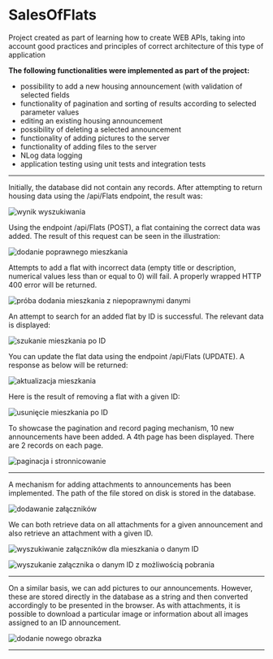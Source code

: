 # SalesOfFlats
Project created as part of learning how to create WEB APIs, taking into account good practices and principles of correct architecture of this type of application

**The following functionalities were implemented as part of the project:**
- possibility to add a new housing announcement (with validation of selected fields
- functionality of pagination and sorting of results according to selected parameter values
- editing an existing housing announcement 
- possibility of deleting a selected announcement 
- functionality of adding pictures to the server
- functionality of adding files to the server
- NLog data logging
- application testing using unit tests and integration tests

-------------------------------------------------------------------------

Initially, the database did not contain any records. After attempting to return housing data using the /api/Flats endpoint, the result was:

![wynik wyszukiwania](https://user-images.githubusercontent.com/62789906/185596578-bc4f0f69-58ec-48bf-b1e2-a1db0b3a7ba4.png)

Using the endpoint /api/Flats (POST), a flat containing the correct data was added. The result of this request can be seen in the illustration:

![dodanie poprawnego mieszkania](https://user-images.githubusercontent.com/62789906/185597053-d6f457c8-4ec8-4497-901c-e171c474c37c.png)

Attempts to add a flat with incorrect data (empty title or description, numerical values less than or equal to 0) will fail. A properly wrapped HTTP 400 error will be returned.

![próba dodania mieszkania z niepoprawnymi danymi](https://user-images.githubusercontent.com/62789906/185597408-e8506f67-d3f3-44b3-908a-ee2ce483f094.png)

An attempt to search for an added flat by ID is successful. The relevant data is displayed:

![szukanie mieszkania po ID](https://user-images.githubusercontent.com/62789906/185597977-619fc06d-0e9c-414c-8bf9-fd8b8eba72a3.png)

You can update the flat data using the endpoint /api/Flats (UPDATE). A response as below will be returned:

![aktualizacja mieszkania](https://user-images.githubusercontent.com/62789906/185598518-498e70f6-83fd-4419-82df-978fc017ce8b.png)

Here is the result of removing a flat with a given ID:

![usunięcie mieszkania po ID](https://user-images.githubusercontent.com/62789906/185604078-980f6a08-6288-4d03-95e3-387954b9f0a7.png)

To showcase the pagination and record paging mechanism, 10 new announcements have been added. A 4th page has been displayed. There are 2 records on each page.

![paginacja i stronnicowanie](https://user-images.githubusercontent.com/62789906/185610852-cd999531-aead-4116-b577-3f7354d02c84.png)

-------------------------------------------------------------------------

A mechanism for adding attachments to announcements has been implemented. The path of the file stored on disk is stored in the database. 

![dodawanie załączników](https://user-images.githubusercontent.com/62789906/185611249-bdfd142d-c530-480f-90d8-a0221e79a64e.png)

We can both retrieve data on all attachments for a given announcement and also retrieve an attachment with a given ID.

![wyszukiwanie załączników dla mieszkania o danym ID](https://user-images.githubusercontent.com/62789906/185611668-416db235-8b53-453a-ac96-2937329dbc94.png)

![wyszukanie załącznika o danym ID z możliwością pobrania](https://user-images.githubusercontent.com/62789906/185611678-273b6f75-bd9f-44f0-856b-c64893d75ce7.png)

-------------------------------------------------------------------------

On a similar basis, we can add pictures to our announcements. However, these are stored directly in the database as a string and then converted accordingly to be presented in the browser. As with attachments, it is possible to download a particular image or information about all images assigned to an ID announcement.

![dodanie nowego obrazka](https://user-images.githubusercontent.com/62789906/185615880-ece8c8ec-f1a7-49ae-ab84-bdd0736e8437.png)

-------------------------------------------------------------------------
